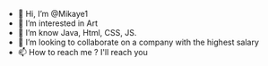- 👋 Hi, I’m @Mikaye1
- 👀 I’m interested in Art
- 🌱 I’m know Java, Html, CSS, JS.
- 💞️ I’m looking to collaborate on a company with the highest salary 
- 📫 How to reach me ? I'll reach you

<!---
Mikaye1/Mikaye1 is a ✨ special ✨ repository because its `README.md` (this file) appears on your GitHub profile.
You can click the Preview link to take a look at your changes.
--->

